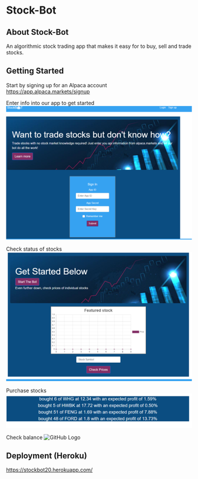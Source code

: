 # Stock-Bot

## About Stock-Bot

An algorithmic stock trading app that makes it easy for to buy, sell and trade stocks.

## Getting Started

Start by signing up for an Alpaca account https://app.alpaca.markets/signup

Enter info into our app to get started
![GitHub Logo](/client/public/images/login.png)

Check status of stocks
![GitHub Logo](/client/public/images/portfolio.png)

Purchase stocks
![GitHub Logo](/client/public/images/purchased.png)

Check balance
![GitHub Logo](/client/public/images/balancecheck.png)


## Deployment (Heroku)

https://stockbot20.herokuapp.com/
